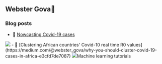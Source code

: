## Webster Gova👋

<!--
**wgova/wgova** is a ✨ _special_ ✨ repository because its `README.md` (this file) appears on your GitHub profile.

Here are some ideas to get you started:

- 🌱 I’m currently learning ...
- 👯 I’m looking to collaborate on ...
- 🤔 I’m looking for help with ...
- 💬 Ask me about ...
- 📫 How to reach me: ...
- 😄 Pronouns: ...
- ⚡ Fun fact: ...
-->
### Blog posts
- 🔭 [Nowcasting Covid-19 cases](https://medium.com/@webster_gova/nowcasting-beyond-covid-19-visualisations-cf687882f313) 
<img src="https://miro.medium.com/max/700/0*hk1faR5Aagf-Asei"> 
- 💬 [Clustering African countries' Covid-10 real time R0 values](https://medium.com/@webster_gova/why-you-should-cluster-covid-19-cases-in-africa-e3cfd7de7087) <img src="https://miro.medium.com/max/625/0*2a95vpQkbMnili-y>"

### Machine learning tutorials

